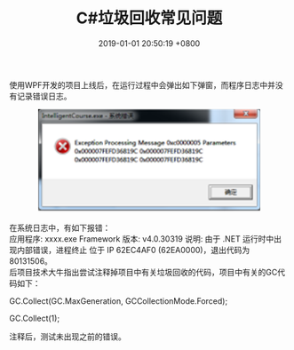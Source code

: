 ﻿---
layout: post
title:  "C#垃圾回收常见问题"
date:   2019-01-01 20:50:19 +0800
categories: jekyll update
---
使用WPF开发的项目上线后，在运行过程中会弹出如下弹窗，而程序日志中并没有记录错误日志。<br>
<div align="center"> <img src="images/appcrash.png" width="400px"/> </div><br>
在系统日志中，有如下报错：<br>
应用程序: xxxx.exe Framework 版本: v4.0.30319 说明: 由于 .NET 运行时中出现内部错误，进程终止 位于 IP 62EC4AF0 (62EA0000)，退出代码为 80131506。<br>
后项目技术大牛指出尝试注释掉项目中有关垃圾回收的代码，项目中有关的GC代码如下：<br>
<p>GC.Collect(GC.MaxGeneration, GCCollectionMode.Forced);</p>
<p>GC.Collect(1);</p>
注释后，测试未出现之前的错误。
